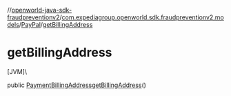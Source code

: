 //[openworld-java-sdk-fraudpreventionv2](../../../index.md)/[com.expediagroup.openworld.sdk.fraudpreventionv2.models](../index.md)/[PayPal](index.md)/[getBillingAddress](get-billing-address.md)

# getBillingAddress

[JVM]\

public [PaymentBillingAddress](../-payment-billing-address/index.md)[getBillingAddress](get-billing-address.md)()
